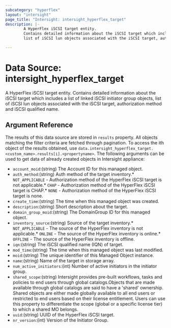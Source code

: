 ```yaml
---
subcategory: "hyperflex"
layout: "intersight"
page_title: "Intersight: intersight_hyperflex_target"
description: |-
        A HyperFlex iSCSI target entity.
        Contains detailed information about the iSCSI target which includes a list of linked iSCSI initiator group objects,
        list of iSCSI lun objects associated with the iSCSI target, authorization method and iSCSI qualified name.

---
```


# Data Source: intersight_hyperflex_target
A HyperFlex iSCSI target entity.
Contains detailed information about the iSCSI target which includes a list of linked iSCSI initiator group objects,
list of iSCSI lun objects associated with the iSCSI target, authorization method and iSCSI qualified name.
## Argument Reference
The results of this data source are stored in `results` property.
All objects matching the filter criteria are fetched through pagination.
To access the ith object of the results obtained, use `data.intersight_hyperflex_target.<custom_name>.results[i].<propertyname>`.
The following arguments can be used to get data of already created objects in Intersight appliance:
* `account_moid`:(string) The Account ID for this managed object. 
* `auth_method`:(string) Auth method of the target inventory.* `NOT_APPLICABLE` - Authorization method of the HyperFlex iSCSI target is not applicable.* `CHAP` - Authorization method of the HyperFlex iSCSI target is CHAP.* `NONE` - Authorization method of the HyperFlex iSCSI target is none. 
* `create_time`:(string) The time when this managed object was created. 
* `description`:(string) Short description about the target. 
* `domain_group_moid`:(string) The DomainGroup ID for this managed object. 
* `inventory_source`:(string) Source of the target inventory.* `NOT_APPLICABLE` - The source of the HyperFlex inventory is not applicable.* `ONLINE` - The source of the HyperFlex inventory is online.* `OFFLINE` - The source of the HyperFlex inventory is offline. 
* `iqn`:(string) The iSCSI qualified name (IQN) of target. 
* `mod_time`:(string) The time when this managed object was last modified. 
* `moid`:(string) The unique identifier of this Managed Object instance. 
* `name`:(string) Name of the target in storage array. 
* `num_active_initiators`:(int) Number of active initiators in the initiator group. 
* `shared_scope`:(string) Intersight provides pre-built workflows, tasks and policies to end users through global catalogs.Objects that are made available through global catalogs are said to have a 'shared' ownership. Shared objects are either made globally available to all end users or restricted to end users based on their license entitlement. Users can use this property to differentiate the scope (global or a specific license tier) to which a shared MO belongs. 
* `uuid`:(string) UUID of the HyperFlex iSCSI target. 
* `nr_version`:(int) Version of the Initiator Group. 
 
